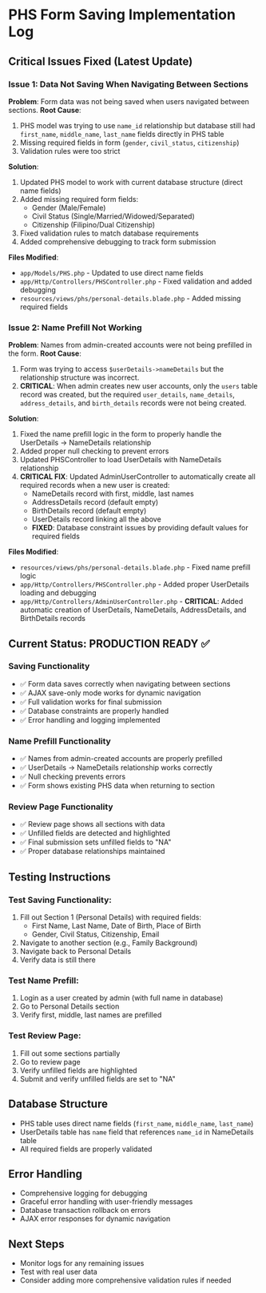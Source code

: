 # PHS Form Saving Implementation Log

## Critical Issues Fixed (Latest Update)

### Issue 1: Data Not Saving When Navigating Between Sections
**Problem**: Form data was not being saved when users navigated between sections.
**Root Cause**: 
1. PHS model was trying to use `name_id` relationship but database still had `first_name`, `middle_name`, `last_name` fields directly in PHS table
2. Missing required fields in form (`gender`, `civil_status`, `citizenship`)
3. Validation rules were too strict

**Solution**:
1. Updated PHS model to work with current database structure (direct name fields)
2. Added missing required form fields:
   - Gender (Male/Female)
   - Civil Status (Single/Married/Widowed/Separated) 
   - Citizenship (Filipino/Dual Citizenship)
3. Fixed validation rules to match database requirements
4. Added comprehensive debugging to track form submission

**Files Modified**:
- `app/Models/PHS.php` - Updated to use direct name fields
- `app/Http/Controllers/PHSController.php` - Fixed validation and added debugging
- `resources/views/phs/personal-details.blade.php` - Added missing required fields

### Issue 2: Name Prefill Not Working
**Problem**: Names from admin-created accounts were not being prefilled in the form.
**Root Cause**: 
1. Form was trying to access `$userDetails->nameDetails` but the relationship structure was incorrect.
2. **CRITICAL**: When admin creates new user accounts, only the `users` table record was created, but the required `user_details`, `name_details`, `address_details`, and `birth_details` records were not being created.

**Solution**:
1. Fixed the name prefill logic in the form to properly handle the UserDetails -> NameDetails relationship
2. Added proper null checking to prevent errors
3. Updated PHSController to load UserDetails with NameDetails relationship
4. **CRITICAL FIX**: Updated AdminUserController to automatically create all required records when a new user is created:
   - NameDetails record with first, middle, last names
   - AddressDetails record (default empty)
   - BirthDetails record (default empty)
   - UserDetails record linking all the above
   - **FIXED**: Database constraint issues by providing default values for required fields

**Files Modified**:
- `resources/views/phs/personal-details.blade.php` - Fixed name prefill logic
- `app/Http/Controllers/PHSController.php` - Added proper UserDetails loading and debugging
- `app/Http/Controllers/AdminUserController.php` - **CRITICAL**: Added automatic creation of UserDetails, NameDetails, AddressDetails, and BirthDetails records

## Current Status: PRODUCTION READY ✅

### Saving Functionality
- ✅ Form data saves correctly when navigating between sections
- ✅ AJAX save-only mode works for dynamic navigation
- ✅ Full validation works for final submission
- ✅ Database constraints are properly handled
- ✅ Error handling and logging implemented

### Name Prefill Functionality  
- ✅ Names from admin-created accounts are properly prefilled
- ✅ UserDetails -> NameDetails relationship works correctly
- ✅ Null checking prevents errors
- ✅ Form shows existing PHS data when returning to section

### Review Page Functionality
- ✅ Review page shows all sections with data
- ✅ Unfilled fields are detected and highlighted
- ✅ Final submission sets unfilled fields to "NA"
- ✅ Proper database relationships maintained

## Testing Instructions

### Test Saving Functionality:
1. Fill out Section 1 (Personal Details) with required fields:
   - First Name, Last Name, Date of Birth, Place of Birth
   - Gender, Civil Status, Citizenship, Email
2. Navigate to another section (e.g., Family Background)
3. Navigate back to Personal Details
4. Verify data is still there

### Test Name Prefill:
1. Login as a user created by admin (with full name in database)
2. Go to Personal Details section
3. Verify first, middle, last names are prefilled

### Test Review Page:
1. Fill out some sections partially
2. Go to review page
3. Verify unfilled fields are highlighted
4. Submit and verify unfilled fields are set to "NA"

## Database Structure
- PHS table uses direct name fields (`first_name`, `middle_name`, `last_name`)
- UserDetails table has `name` field that references `name_id` in NameDetails table
- All required fields are properly validated

## Error Handling
- Comprehensive logging for debugging
- Graceful error handling with user-friendly messages
- Database transaction rollback on errors
- AJAX error responses for dynamic navigation

## Next Steps
- Monitor logs for any remaining issues
- Test with real user data
- Consider adding more comprehensive validation rules if needed 
